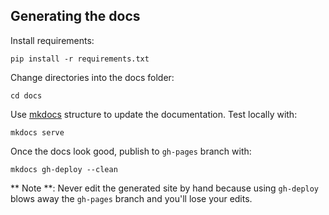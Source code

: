 Generating the docs
----------

Install requirements:

    pip install -r requirements.txt

Change directories into the docs folder:

    cd docs

Use [mkdocs](http://www.mkdocs.org/) structure to update the documentation. Test locally with:

    mkdocs serve

Once the docs look good, publish to `gh-pages` branch with:

    mkdocs gh-deploy --clean

** Note **: Never edit the generated site by hand because using `gh-deploy` blows away the `gh-pages` branch and you'll lose your edits.

